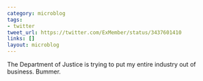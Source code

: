 ```yaml
---
category: microblog
tags:
- twitter
tweet_url: https://twitter.com/ExMember/status/3437601410
links: []
layout: microblog
---
```

The Department of Justice is trying to put my entire industry out of business. Bummer.
